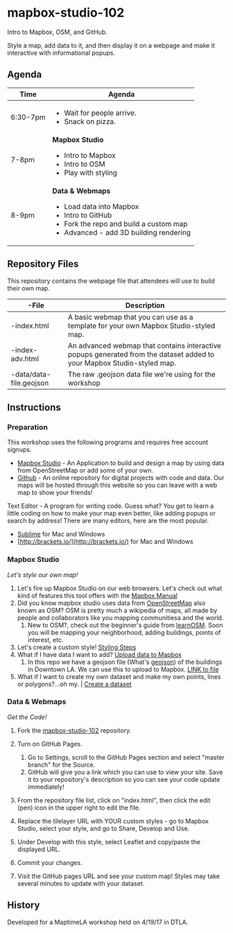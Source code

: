 # mapbox-studio-102
Intro to Mapbox, OSM, and GitHub.

Style a map, add data to it, and then display it on a webpage and make it interactive with informational popups.

## Agenda

Time | Agenda |
------ | ----- |
6:30-7pm | <ul><li>Wait for people arrive.</li><li>Snack on pizza.</li></ul> |
7-8pm | **Mapbox Studio**<br><ul><li>Intro to Mapbox</li><li>Intro to OSM</li><li>Play with styling</li></ul> |
8-9pm | **Data & Webmaps**<br><ul><li>Load data into Mapbox</li><li>Intro to GitHub</li><li>Fork the repo and build a custom map</li><li>Advanced - add 3D building rendering</li></ul> |
 
 ## Repository Files
 This repository contains the webpage file that attendees will use to build their own map.
 
-File | Description |
------|-------------|
-index.html | A basic webmap that you can use as a template for your own Mapbox Studio-styled map. |
-index-adv.html | An advanced webmap that contains interactive popups generated from the dataset added to your Mapbox Studio-styled map. |
-data/data-file.geojson | The raw .geojson data file we're using for the workshop |

## Instructions
### Preparation
This workshop uses the following programs and requires free account signups.
 * [Mapbox Studio](https://www.mapbox.com/studio/) - An Application to build and design a map by using data from OpenStreetMap or add some of your own.
 * [Github](https://github.com/) - An online repository for digital projects with code and data. Our maps will be hosted through this website so you can leave with a web map to show your friends!

Text Editor - A program for writing code. Guess what? You get to learn a little coding on how to make your map even better, like adding popups or search by address! There are many editors, here are the most popular.
  * [Sublime](https://www.sublimetext.com/) for Mac and Windows
  * [http://brackets.io/](http://brackets.io/) for Mac and Windows

### Mapbox Studio
*Let's style our own map!*
1. Let's fire up Mapbox Studio on our web browsers. Let's check out what kind of features this tool offers with the [Mapbox Manual](https://www.mapbox.com/help/studio-manual/)
2. Did you know mapbox studio uses data from [OpenStreetMap](http://www.openstreetmap.org/) also known as OSM? OSM is pretty much a wikipedia of maps, all made by people and collaborators like you mapping communitiesa and the world.
   1. New to OSM?, check out the beginner's guide from [learnOSM](http://learnosm.org/en/). Soon you will be mapping your neighborhood, adding buildings, points of interest, etc.
3. Let's create a custom style! [Styling Steps](https://www.mapbox.com/help/create-a-custom-style/)
4. What if I have data I want to add? [Upload data to Mapbox](https://www.mapbox.com/help/uploads/)
   1. In this repo we have a geojson file (What's [geojson](http://geojson.org/)) of the buildings in Downtown LA. We can use this to upload to Mapbox. [LINK to file](https://github.com/matikin9/mapbox-studio-102/blob/master/data/downtownLA_OSM.geojson)
5. What if I want to create my own dataset and make my own points, lines or polygons?...oh my. | [Create a dataset](https://www.mapbox.com/help/add-points-pt-1/#create-a-dataset)

### Data & Webmaps
*Get the Code!*
1. Fork the [mapbox-studio-102](https://github.com/matikin9/mapbox-studio-102/) repository.
2. Turn on GitHub Pages.
   1. Go to Settings, scroll to the GitHub Pages section and select "master branch" for the Source.
   2. GitHub will give you a link which you can use to view your site.  Save it to your repository's description so you can see your code update immediately!
3. From the repository file list, click on "index.html", then click the edit (pen) icon in the upper right to edit the file.

4. Replace the tilelayer URL with YOUR custom styles - go to Mapbox Studio, select your style, and go to Share, Develop and Use.
5. Under Develop with this style, select Leaflet and copy/paste the displayed URL.
6. Commit your changes.
7. Visit the GitHub pages URL and see your custom map!  Styles may take several minutes to update with your dataset.

## History
Developed for a MaptimeLA workshop held on 4/19/17 in DTLA.
